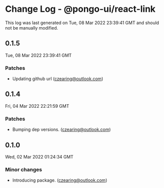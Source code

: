 # Change Log - @pongo-ui/react-link

This log was last generated on Tue, 08 Mar 2022 23:39:41 GMT and should not be manually modified.

<!-- Start content -->

## 0.1.5

Tue, 08 Mar 2022 23:39:41 GMT

### Patches

- Updating github url (czearing@outlook.com)

## 0.1.4

Fri, 04 Mar 2022 22:21:59 GMT

### Patches

- Bumping dep versions. (czearing@outlook.com)

## 0.1.0

Wed, 02 Mar 2022 01:24:34 GMT

### Minor changes

- Introducing package. (czearing@outlook.com)
